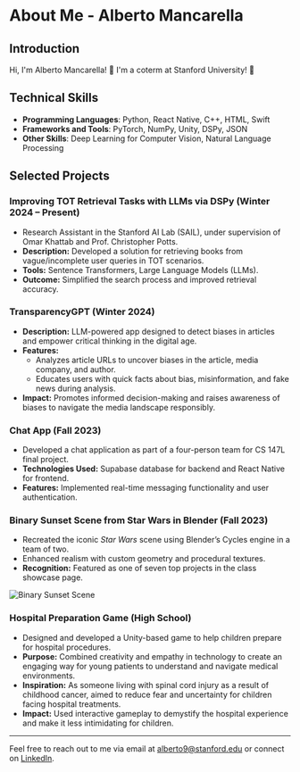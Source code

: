 # About Me - Alberto Mancarella 

## Introduction
Hi, I'm Alberto Mancarella! 👋
I'm a coterm at Stanford University! 🌲

## Technical Skills
- **Programming Languages**: Python, React Native, C++, HTML, Swift
- **Frameworks and Tools**: PyTorch, NumPy, Unity, DSPy, JSON
- **Other Skills**: Deep Learning for Computer Vision, Natural Language Processing



## **Selected Projects**
### Improving TOT Retrieval Tasks with LLMs via DSPy (Winter 2024 – Present)  
- Research Assistant in the Stanford AI Lab (SAIL), under supervision of Omar Khattab and Prof. Christopher Potts.  
- **Description:** Developed a solution for retrieving books from vague/incomplete user queries in TOT scenarios.  
- **Tools:** Sentence Transformers, Large Language Models (LLMs).  
- **Outcome:** Simplified the search process and improved retrieval accuracy.  


### TransparencyGPT (Winter 2024)  
- **Description:** LLM-powered app designed to detect biases in articles and empower critical thinking in the digital age.  
- **Features:**  
  - Analyzes article URLs to uncover biases in the article, media company, and author.  
  - Educates users with quick facts about bias, misinformation, and fake news during analysis.  
- **Impact:** Promotes informed decision-making and raises awareness of biases to navigate the media landscape responsibly.  


### Chat App (Fall 2023)  
- Developed a chat application as part of a four-person team for CS 147L final project.  
- **Technologies Used:** Supabase database for backend and React Native for frontend.  
- **Features:** Implemented real-time messaging functionality and user authentication.  


### Binary Sunset Scene from Star Wars in Blender (Fall 2023)  
- Recreated the iconic *Star Wars* scene using Blender’s Cycles engine in a team of two.  
- Enhanced realism with custom geometry and procedural textures.  
- **Recognition:** Featured as one of seven top projects in the class showcase page.  

![Binary Sunset Scene](https://i.imgur.com/1QPycyJ.png)



### Hospital Preparation Game (High School)  
- Designed and developed a Unity-based game to help children prepare for hospital procedures.  
- **Purpose:** Combined creativity and empathy in technology to create an engaging way for young patients to understand and navigate medical environments.  
- **Inspiration:** As someone living with spinal cord injury as a result of childhood cancer, aimed to reduce fear and uncertainty for children facing hospital treatments.  
- **Impact:** Used interactive gameplay to demystify the hospital experience and make it less intimidating for children.  


---

Feel free to reach out to me via email at [alberto9@stanford.edu](mailto:alberto9@stanford.edu) or connect on [LinkedIn](https://www.linkedin.com/in/albertomancarella/).
